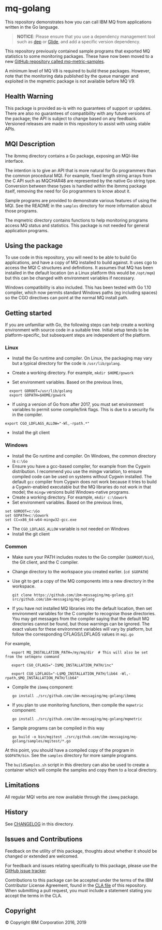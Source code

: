 # mq-golang

This repository demonstrates how you can call IBM MQ from applications written in the Go language.

> **NOTICE**: Please ensure that you use a dependency management tool such as [dep](https://github.com/golang/dep) or [Glide](http://glide.sh/), and add a specific version dependency.

This repository previously contained sample programs that exported MQ statistics to
some monitoring packages. These have now been moved to a
new [GitHub repository called mq-metric-samples](https://github.com/ibm-messaging/mq-metric-samples).

A minimum level of MQ V8 is required to build these packages. However, note that
the monitoring data published by the queue manager and exploited in the mqmetric package
is not available before MQ V9.

## Health Warning

This package is provided as-is with no guarantees of support or updates. There are
also no guarantees of compatibility with any future versions of the package; the API
is subject to change based on any feedback. Versioned releases are made in this repository
to assist with using stable APIs.

## MQI Description

The ibmmq directory contains a Go package, exposing an MQI-like interface.

The intention is to give an API that is more natural for Go programmers than the
common procedural MQI. For example, fixed length string arrays from the C API such
as MQCHAR48 are represented by the native Go string type. Conversion between these
types is handled within the ibmmq package itself, removing the need for Go programmers
to know about it.

Sample programs are provided to demonstrate various features of using the MQI. See the
README in the `samples` directory for more information about those programs.

The mqmetric directory contains functions to help monitoring programs access MQ status and
statistics. This package is not needed for general application programs.

## Using the package

To use code in this repository, you will need to be able to build Go applications, and
have a copy of MQ installed to build against. It uses cgo to access the MQI C
structures and definitions. It assumes that MQ has been installed in the default
location (on a Linux platform this would be `/opt/mqm`) but this can be changed
with environment variables if necessary.

Windows compatibility is also included. This has been tested with Go 1.10 compiler,
which now permits standard Windows paths (eg including spaces) so the CGO directives
can point at the normal MQ install path.

## Getting started

If you are unfamiliar with Go, the following steps can help create a working environment
with source code in a suitable tree. Initial setup tends to be platform-specific,
but subsequent steps are independent of the platform.

### Linux

* Install the Go runtime and compiler. On Linux, the packaging may vary but a typical
directory for the code is `/usr/lib/golang`.

* Create a working directory. For example, ```mkdir $HOME/gowork```

* Set environment variables. Based on the previous lines,

```
  export GOROOT=/usr/lib/golang
  export GOPATH=$HOME/gowork
```

* If using a version of Go from after 2017, you must set environment variables to permit some compile/link flags. This is due to a security fix in the compiler.

```
export CGO_LDFLAGS_ALLOW="-Wl,-rpath.*"
```

* Install the git client

### Windows

* Install the Go runtime and compiler. On Windows, the common directory is `c:\Go`
* Ensure you have a gcc-based compiler, for example from the Cygwin distribution.
I recommend you use the mingw variation, to ensure compiled code can be used on systems without Cygwin installed.
The default `gcc` compiler from Cygwin does not work because it tries to build a
Cygwin-enabled executable but the MQ libraries do not work in that model;
the `mingw` versions build Windows-native programs.
* Create a working directory. For example, `mkdir c:\Gowork`
* Set environment variables. Based on the previous lines,

```
set GOROOT=c:\Go
set GOPATH=c:\Gowork
set CC=x86_64-w64-mingw32-gcc.exe
```

* The `CGO_LDFLAGS_ALLOW` variable is not needed on Windows
* Install the git client

### Common

* Make sure your PATH includes routes to the Go compiler (`$GOROOT/bin`), the Git client, and the C compiler.
* Change directory to the workspace you created earlier. (`cd $GOPATH`)
* Use git to get a copy of the MQ components into a new directory in the workspace.

  `git clone https://github.com/ibm-messaging/mq-golang.git src/github.com/ibm-messaging/mq-golang`

* If you have not installed MQ libraries into the default location, then set environment variables
for the C compiler to recognise those directories. You may get messages from the compiler
saying that the default MQ directories cannot be found, but those warnings can be ignored.
The exact values for these environment variables will vary by platform, but follow the
corresponding CFLAGS/LDFLAGS values in `mqi.go`

For example,

```
   export MQ_INSTALLATION_PATH=/my/mq/dir  # This will also be set from the setmqenv command

   export CGO_CFLAGS="-I$MQ_INSTALLATION_PATH/inc"

   export CGO_LDFLAGS="-L$MQ_INSTALLATION_PATH/lib64 -Wl,-rpath,$MQ_INSTALLATION_PATH/lib64"
```

* Compile the `ibmmq` component:

  `go install ./src/github.com/ibm-messaging/mq-golang/ibmmq`

* If you plan to use monitoring functions, then compile the `mqmetric` component:

  `go install ./src/github.com/ibm-messaging/mq-golang/mqmetric`

* Sample programs can be compiled in this way

  `go build -o bin/mqitest ./src/github.com/ibm-messaging/mq-golang/samples/mqitest/*.go`

At this point, you should have a compiled copy of the program in `$GOPATH/bin`. See the
`samples` directory for more sample programs.

The `buildSamples.sh` script in this directory can also be used to create a container which will
compile the samples and copy them to a local directory.

## Limitations

All regular MQI verbs are now available through the `ibmmq` package.

## History

See [CHANGELOG](CHANGELOG.md) in this directory.

## Issues and Contributions

Feedback on the utility of this package, thoughts about whether it should be changed
or extended are welcomed.

For feedback and issues relating specifically to this package, please use
the [GitHub issue tracker](https://github.com/ibm-messaging/mq-golang/issues).

Contributions to this package can be accepted under the terms of the IBM Contributor
License Agreement, found in the [CLA file](CLA.md) of this repository. When
submitting a pull request, you must include a statement stating you accept the terms
in the CLA.

## Copyright

© Copyright IBM Corporation 2016, 2019
